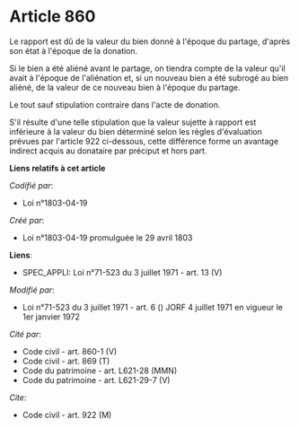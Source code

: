 # Article 860

Le rapport est dû de la valeur du bien donné à l'époque du partage, d'après son état à l'époque de la donation.

Si le bien a été aliéné avant le partage, on tiendra compte de la valeur qu'il avait à l'époque de l'aliénation et, si un
nouveau bien a été subrogé au bien aliéné, de la valeur de ce nouveau bien à l'époque du partage.

Le tout sauf stipulation contraire dans l'acte de donation.

S'il résulte d'une telle stipulation que la valeur sujette à rapport est inférieure à la valeur du bien déterminé selon les
règles d'évaluation prévues par l'article 922 ci-dessous, cette différence forme un avantage indirect acquis au donataire par
préciput et hors part.

**Liens relatifs à cet article**

_Codifié par_:

  - Loi n°1803-04-19

_Créé par_:

  - Loi n°1803-04-19 promulguée le 29 avril 1803

**Liens**:

  - SPEC_APPLI: Loi n°71-523 du 3 juillet 1971 - art. 13 (V)

_Modifié par_:

  - Loi n°71-523 du 3 juillet 1971 - art. 6 () JORF 4 juillet 1971 en vigueur le 1er janvier 1972

_Cité par_:

  - Code civil - art. 860-1 (V)
  - Code civil - art. 869 (T)
  - Code du patrimoine - art. L621-28 (MMN)
  - Code du patrimoine - art. L621-29-7 (V)

_Cite_:

  - Code civil - art. 922 (M)
